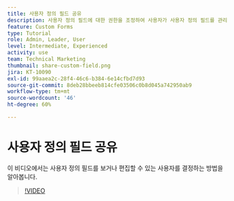 ```yaml
---
title: 사용자 정의 필드 공유
description: 사용자 정의 필드에 대한 권한을 조정하여 사용자가 사용자 정의 필드를 관리할 수 있는지 또는 볼 수만 있는지 여부를 결정하는 방법을 알아봅니다.
feature: Custom Forms
type: Tutorial
role: Admin, Leader, User
level: Intermediate, Experienced
activity: use
team: Technical Marketing
thumbnail: share-custom-field.png
jira: KT-10090
exl-id: 99aaea2c-28f4-46c6-b384-6e14cfbd7d93
source-git-commit: 8deb28bbeeb814cfe03506c0b8d045a742950ab9
workflow-type: tm+mt
source-wordcount: '46'
ht-degree: 60%

---
```


# 사용자 정의 필드 공유


이 비디오에서는 사용자 정의 필드를 보거나 편집할 수 있는 사용자를 결정하는 방법을 알아봅니다.

>[!VIDEO](https://video.tv.adobe.com/v/3432949/?quality=12&learn=on)

